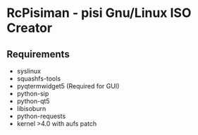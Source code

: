 RcPisiman - pisi Gnu/Linux ISO Creator
==============================

Requirements
------------
 - syslinux
 - squashfs-tools
 - pyqtermwidget5  (Required for GUI)
 - python-sip
 - python-qt5
 - libisoburn
 - python-requests
 - kernel >4.0 with aufs patch
